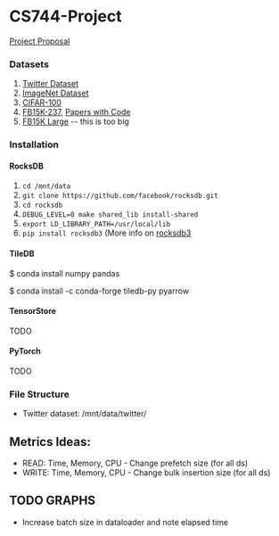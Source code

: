 # CS744-Project

[Project Proposal](https://drive.google.com/drive/u/2/folders/17alBOquTtHBdmi9bu8b_zSJWVMvB24WF)

### Datasets
1. [Twitter Dataset](https://www.kaggle.com/datasets/kazanova/sentiment140)
2. [ImageNet Dataset](https://image-net.org/download-images.php)
3. [CIFAR-100](https://www.kaggle.com/datasets/fedesoriano/cifar100)
4. [FB15K-237](https://www.microsoft.com/en-us/download/details.aspx?id=52312), [Papers with Code](https://paperswithcode.com/dataset/fb15k-237)
5. [FB15K Large](https://developers.google.com/freebase) -- this is too big

### Installation

#### RocksDB
1. `cd /mnt/data`
2. `git clone https://github.com/facebook/rocksdb.git`
3. `cd rocksdb`
4. `DEBUG_LEVEL=0 make shared_lib install-shared`
5. `export LD_LIBRARY_PATH=/usr/local/lib`
6. `pip install rocksdb3` (More info on [rocksdb3](https://pypi.org/project/rocksdb3/)

#### TileDB
$ conda install numpy pandas

$ conda install -c conda-forge tiledb-py pyarrow

#### TensorStore
TODO

#### PyTorch
TODO

### File Structure
- Twitter dataset: /mnt/data/twitter/

## Metrics Ideas:
- READ: Time, Memory, CPU - Change prefetch size (for all ds)
- WRITE: Time, Memory, CPU - Change bulk insertion size (for all ds)

## TODO GRAPHS
- Increase batch size in dataloader and note elapsed time
